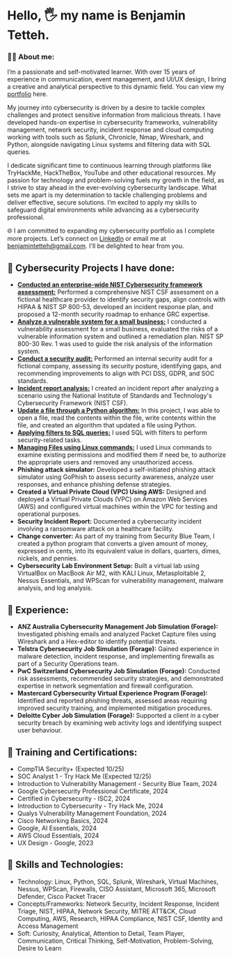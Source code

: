 # Hello, 🖐️ my name is Benjamin Tetteh.

### 👨‍💻 About me:
I’m a passionate and self-motivated learner. 
With over 15 years of experience in communication, event management, and UI/UX design, 
I bring a creative and analytical perspective to this dynamic field. You can view my [portfolio](https://issuu.com/bentetteh/docs/benjamin_tetteh_portfolio_c380683a524228) here. 

My journey into cybersecurity is driven by a desire to tackle complex challenges and protect sensitive information from malicious threats. 
I have developed hands-on expertise in cybersecurity frameworks, vulnerability management, network security, incident response and cloud computing working with tools such as Splunk, Chronicle, Nmap, Wireshark, and Python, alongside navigating Linux systems and filtering data with SQL queries.

I dedicate significant time to continuous learning through platforms like TryHackMe, HackTheBox, YouTube and other educational resources. 
My passion for technology and problem-solving fuels my growth in the field, as I strive to stay ahead in the ever-evolving cybersecurity landscape. What sets me apart is my determination to tackle challenging problems and deliver effective, secure solutions. I’m excited to apply my skills to safeguard digital environments while advancing as a cybersecurity professional.

🌐 I am committed to expanding my cybersecurity portfolio as I complete more projects. 
Let’s connect on [LinkedIn](https://www.linkedin.com/in/benjamintetteh/) or email me at benjamintetteh@gmail.com. 
I'll be delighted to hear from you.

## 🔐 Cybersecurity Projects I have done:
* **[Conducted an enterprise-wide NIST Cybersecurity framework assessment:](https://github.com/BenjaminTetteh/Cybersecurity-Portfolio/blob/main/Enterprise-wide%20NIST%20cybersecurity%20framework%20assessment.pdf)** Performed a comprehensive NIST CSF assessment on a fictional healthcare provider to identify security gaps, align controls with HIPAA & NIST SP 800-53, developed an incident response plan, and proposed a 12-month security roadmap to enhance GRC expertise.
* **[Analyze a vulnerable system for a small business:](https://github.com/BenjaminTetteh/Cybersecurity-Portfolio/blob/main/Analyze%20a%20vulnerable%20system%20for%20a%20small%20business.pdf)** I conducted a vulnerability assessment for a small business, evaluated the risks of a vulnerable information system and outlined a remediation plan. NIST SP 800-30 Rev. 1 was used to guide the risk analysis of the information system.
* **[Conduct a security audit:](https://github.com/BenjaminTetteh/Cybersecurity-Portfolio/blob/main/Conduct%20a%20security%20audit.pdf)** Performed an internal security audit for a fictional company, assessing its security posture, identifying gaps, and recommending improvements to align with PCI DSS, GDPR, and SOC standards.
* **[Incident report analysis:](https://github.com/BenjaminTetteh/Cybersecurity-Portfolio/blob/main/Incident%20report%20analysis.pdf)** I created an incident report after analyzing a scenario using the National Institute of Standards and Technology's Cybersecurity Framework (NIST CSF). 
* **[Update a file through a Python algorithm:](https://github.com/BenjaminTetteh/Cybersecurity-Portfolio/blob/main/Update%20a%20file%20through%20a%20Python%20algorithm.pdf)** In this project, I was able to open a file, read the contents within the file, write contents within the file, and created an algorithm that updated a file using Python. 
* **[Applying filters to SQL queries:](https://github.com/BenjaminTetteh/Cybersecurity-Portfolio/blob/main/Apply%20filters%20to%20SQL%20queries.pdf)** I used SQL with filters to perform security-related tasks.
* **[Managing Files using Linux commands:](https://github.com/BenjaminTetteh/Cybersecurity-Portfolio/blob/main/File%20permissions%20in%20Linux.pdf)** I used Linux commands to examine existing permissions and modified them if need be, to authorize the appropriate users and removed any unauthorized access.
* **Phishing attack simulator:** Developed a self-initiated phishing attack simulator using GoPhish to assess security awareness, analyze user responses, and enhance phishing defense strategies.
* **Created a Virtual Private Cloud (VPC) Using AWS:** Designed and deployed a Virtual Private Clouds (VPC) on Amazon Web Services (AWS) and configured virtual machines within the VPC for testing and operational purposes.
* **Security Incident Report:** Documented a cybersecurity incident involving a ransomware attack on a healthcare facility.
* **Change converter:** As part of my training from Security Blue Team, I created a python program that converts a given amount of money, expressed in cents, into its equivalent value in dollars, quarters, dimes, nickels, and pennies. 
* **Cybersecurity Lab Environment Setup:** Built a virtual lab using VirtualBox on MacBook Air M2, with KALI Linux, Metasploitable 2, Nessus Essentials, and WPScan for vulnerability management, malware analysis, and log analysis.

## 🔐 Experience:
* **ANZ Australia Cybersecurity Management Job Simulation (Forage):** Investigated phishing emails and analyzed Packet Capture files using Wireshark and a Hex-editor to identify potential threats.
* **Telstra Cybersecurity Job Simulation (Forage):** Gained experience in malware detection, incident response, and implementing firewalls as part of a Security Operations team.
* **PwC Switzerland Cybersecurity Job Simulation (Forage):** Conducted risk assessments, recommended security strategies, and demonstrated expertise in network segmentation and firewall configuration.
* **Mastercard Cybersecurity Virtual Experience Program (Forage):** Identified and reported phishing threats, assessed areas requiring improved security training, and implemented mitigation procedures.
* **Deloitte Cyber Job Simulation (Forage):** Supported a client in a cyber security breach by examining web activity logs and identifying suspect user behaviour.

## 📃 Training and Certifications:
* CompTIA Security+ (Expected 10/25)
* SOC Analyst 1 - Try Hack Me (Expected 12/25)
* Introduction to Vulnerability Management - Security Blue Team, 2024
* Google Cybersecurity Professional Certificate, 2024
* Certified in Cybersecurity - ISC2, 2024
* Introduction to Cybersecurity - Try Hack Me, 2024
* Qualys Vulnerability Management Foundation, 2024
* Cisco Networking Basics, 2024
* Google, AI Essentials, 2024
* AWS Cloud Essentials, 2024
* UX Design - Google, 2023

## 🥷 Skills and Technologies:
* Technology: Linux, Python, SQL, Splunk, Wireshark, Virtual Machines, Nessus, WPScan, Firewalls, CISO Assistant, Microsoft 365, Microsoft Defender, Cisco Packet Tracer
* Concepts/Frameworks: Network Security, Incident Response, Incident Triage, NIST, HIPAA, Network Security, MITRE ATT&CK, Cloud Computing, AWS, Research, HIPAA Compliance, NIST CSF, Identity and Access Management
* Soft: Curiosity, Analytical, Attention to Detail, Team Player, Communication, Critical Thinking, Self-Motivation, Problem-Solving, Desire to Learn

 
